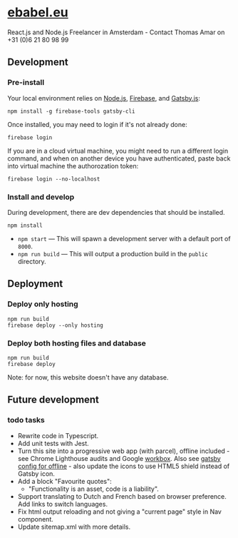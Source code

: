 # [ebabel.eu](https://ebabel.eu)
React.js and Node.js Freelancer in Amsterdam - Contact Thomas Amar on +31 (0)6 21 80 98 99

## Development

### Pre-install
Your local environment relies on [Node.js](https://nodejs.org), [Firebase](https://firebase.google.com/), and [Gatsby.js](https://www.gatsbyjs.org):

```
npm install -g firebase-tools gatsby-cli
```

Once installed, you may need to login if it's not already done:

```
firebase login
```

If you are in a cloud virtual machine, you might need to run a different login command, and when on another device you have authenticated, paste back into virtual machine the authorozation token:

```
firebase login --no-localhost
```

### Install and develop
During development, there are dev dependencies that should be installed.

```
npm install
```

- `npm start` — This will spawn a development server with a default port of `8000`.
- `npm run build` — This will output a production build in the `public` directory.

## Deployment

### Deploy only hosting
```
npm run build
firebase deploy --only hosting
```

### Deploy both hosting files and database
```
npm run build
firebase deploy
```

Note: for now, this website doesn't have any database.

## Future development

### todo tasks
- Rewrite code in Typescript.
- Add unit tests with Jest.
- Turn this site into a progressive web app (with parcel), offline included - see Chrome Lighthouse audits and Google [workbox](https://developers.google.com/web/tools/workbox/). Also see [gatsby config for offline](./gatsby-config.js) - also update the icons to use HTML5 shield instead of Gatsby icon.
- Add a block "Favourite quotes":
  - "Functionality is an asset, code is a liability".
- Support translating to Dutch and French based on browser preference. Add links to switch languages.
- Fix html output reloading and not giving a "current page" style in Nav component.
- Update sitemap.xml with more details.
